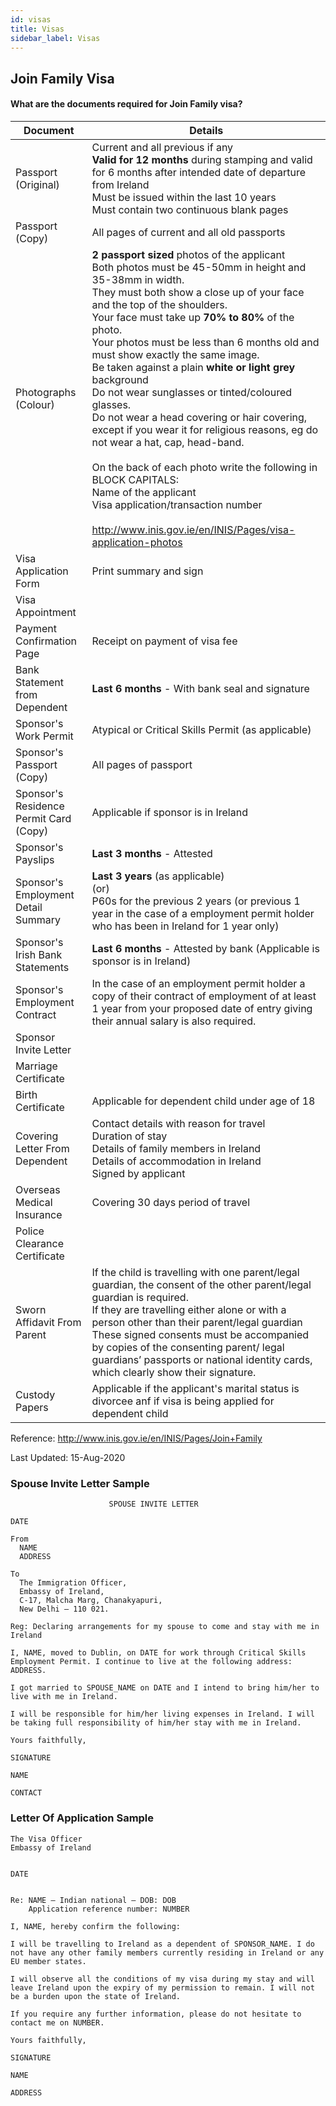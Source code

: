```yaml
---
id: visas
title: Visas
sidebar_label: Visas
---
```



## Join Family Visa

#### **What are the documents required for Join Family visa?**

| Document | Details |
|---|---|
| Passport (Original) | Current and all previous if any<br/>**Valid for 12 months** during stamping and valid for 6 months after intended date of departure from Ireland<br/>Must be issued within the last 10 years<br/>Must contain two continuous blank pages|
| Passport (Copy) | All pages of current and all old passports|
| Photographs (Colour) | **2 passport sized** photos of the applicant<br/>Both photos must be 45-50mm in height and 35-38mm in width.<br/>They must both show a close up of your face and the top of the shoulders.<br/>Your face must take up **70% to 80%** of the photo.<br/>Your photos must be less than 6 months old and must show exactly the same image.<br/>Be taken against a plain **white or light grey** background<br/>Do not wear sunglasses or tinted/coloured glasses.<br/>Do not wear a head covering or hair covering, except if you wear it for religious reasons, eg do not wear a hat, cap, head-band.<br/><br/>On the back of each photo write the following in BLOCK CAPITALS:<br/>Name of the applicant<br/>Visa application/transaction number<br/><br/>http://www.inis.gov.ie/en/INIS/Pages/visa-application-photos|
|Visa Application Form | Print summary and sign|
|Visa Appointment  | |
|Payment Confirmation Page | Receipt on payment of visa fee |
|Bank Statement from Dependent | **Last 6 months** - With bank seal and signature |
|Sponsor's Work Permit | Atypical or Critical Skills Permit (as applicable) |
|Sponsor's Passport (Copy) | All pages of passport |
|Sponsor's Residence Permit Card (Copy) |Applicable if sponsor is in Ireland |
|Sponsor's Payslips | **Last 3 months** - Attested |
|Sponsor's Employment Detail Summary |**Last 3 years** (as applicable) <br/>(or)<br/>P60s for the previous 2 years (or previous 1 year in the case of a employment permit holder who has been in Ireland for 1 year only)|
|Sponsor's Irish Bank Statements | **Last 6 months** - Attested by bank (Applicable is sponsor is in Ireland) |
|Sponsor's Employment Contract |In the case of an employment permit holder a copy of their contract of employment of at least 1 year from your proposed date of entry giving their annual salary is also required. |
|Sponsor Invite Letter | |
|Marriage Certificate | |
|Birth Certificate |Applicable for dependent child under age of 18 |
|Covering Letter From Dependent |Contact details with reason for travel<br/>Duration of stay<br/>Details of family members in Ireland<br/>Details of accommodation in Ireland<br/>Signed by applicant |
|Overseas Medical Insurance |Covering 30 days period of travel |
|Police Clearance Certificate | |
|Sworn Affidavit From Parent |If the child is travelling with one parent/legal guardian, the consent of the other parent/legal guardian is required.<br/>If they are travelling either alone or with a person other than their parent/legal guardian<br/>These signed consents must be accompanied by copies of the consenting parent/ legal guardians’ passports or national identity cards, which clearly show their signature. |
|Custody Papers |Applicable if the applicant's marital status is divorcee anf if visa is being applied for dependent child |

Reference: http://www.inis.gov.ie/en/INIS/Pages/Join+Family

Last Updated: 15-Aug-2020

### Spouse Invite Letter Sample

```text
                      SPOUSE INVITE LETTER

DATE

From
  NAME
  ADDRESS

To
  The Immigration Officer,
  Embassy of Ireland,
  C-17, Malcha Marg, Chanakyapuri,
  New Delhi – 110 021.

Reg: Declaring arrangements for my spouse to come and stay with me in Ireland

I, NAME, moved to Dublin, on DATE for work through Critical Skills Employment Permit. I continue to live at the following address: ADDRESS. 

I got married to SPOUSE_NAME on DATE and I intend to bring him/her to live with me in Ireland.

I will be responsible for him/her living expenses in Ireland. I will be taking full responsibility of him/her stay with me in Ireland.

Yours faithfully,

SIGNATURE

NAME

CONTACT
```

### Letter Of Application Sample

```text
The Visa Officer
Embassy of Ireland


DATE


Re: NAME – Indian national – DOB: DOB
    Application reference number: NUMBER

I, NAME, hereby confirm the following:

I will be travelling to Ireland as a dependent of SPONSOR_NAME. I do not have any other family members currently residing in Ireland or any EU member states.

I will observe all the conditions of my visa during my stay and will leave Ireland upon the expiry of my permission to remain. I will not be a burden upon the state of Ireland. 

If you require any further information, please do not hesitate to contact me on NUMBER.

Yours faithfully,

SIGNATURE

NAME

ADDRESS
```